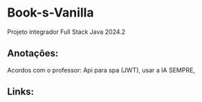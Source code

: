 # Book-s-Vanilla
Projeto integrador Full Stack Java 2024.2

##  Anotações:
 Acordos com o professor:
 Api para spa (JWT), usar a IA SEMPRE,  

 
 
 
## Links:
